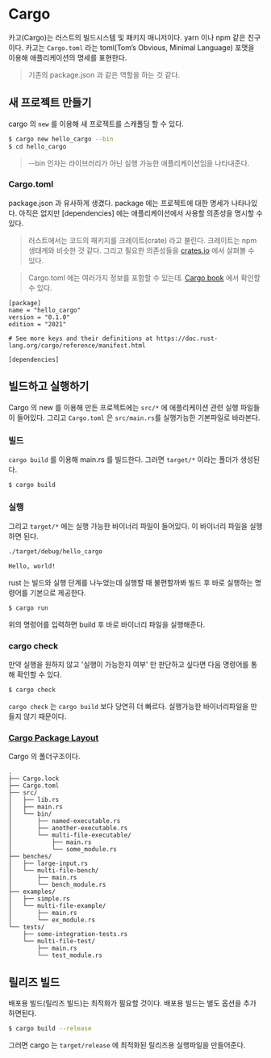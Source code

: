 # Cargo

카고(Cargo)는 러스트의 빌드시스템 및 패키지 매니저이다. yarn 이나 npm 같은 친구이다. 카고는 `Cargo.toml` 라는 toml(Tom’s Obvious, Minimal Language) 포맷을 이용해 애플리케이션의 명세를 표현한다.

> 기존의 package.json 과 같은 역할을 하는 것 같다.

## 새 프로젝트 만들기

cargo 의 `new` 를 이용해 새 프로젝트를 스캐폴딩 할 수 있다.

```bash
$ cargo new hello_cargo --bin
$ cd hello_cargo
```

> --bin 인자는 라이브러리가 아닌 실행 가능한 애플리케이션임을 나타내준다.

### Cargo.toml

package.json 과 유사하게 생겼다. package 에는 프로젝트에 대한 명세가 나타나있다.
아직은 없지만 [dependencies] 에는 애플리케이션에서 사용할 의존성을 명시할 수 있다.

> 러스트에서는 코드의 패키지를 크레이트(crate) 라고 불린다. 크레이트는 npm 생태계와 비슷한 것 같다. 그리고 필요한 의존성들을 [crates.io](https://crates.io/) 에서 살펴볼 수 있다.

> Cargo.toml 에는 여러가지 정보를 포함할 수 있는데. [Cargo book](https://doc.rust-lang.org/cargo/reference/manifest.html) 에서 확인할 수 있다.

```
[package]
name = "hello_cargo"
version = "0.1.0"
edition = "2021"

# See more keys and their definitions at https://doc.rust-lang.org/cargo/reference/manifest.html

[dependencies]
```

## 빌드하고 실행하기

Cargo 의 new 를 이용해 만든 프로젝트에는 `src/*` 에 애플리케이션 관련 실행 파일들이 들어있다. 그리고 `Cargo.toml` 은 `src/main.rs`를 실행가능한 기본파일로 바라본다.

### 빌드

`cargo build` 를 이용해 main.rs 를 빌드한다. 그러면 `target/*` 이라는 폴더가 생성된다.

```bash
$ cargo build
```

### 실행

그리고 `target/*` 에는 실행 가능한 바이너리 파일이 들어있다.
이 바이너리 파일을 실행하면 된다.

```bash
./target/debug/hello_cargo

Hello, world!
```

rust 는 빌드와 실행 단계를 나누었는데 실행할 때 불편할까봐 빌드 후 바로 실행하는 명령어를 기본으로 제공한다.

```bash
$ cargo run
```

위의 명령어를 입력하면 build 후 바로 바이너리 파일을 실행해준다.

### cargo check

만약 실행을 원하지 않고 '실행이 가능한지 여부' 만 판단하고 싶다면 다음 명령어를 통해 확인할 수 있다.

```bash
$ cargo check
```

`cargo check` 는 `cargo build` 보다 당연히 더 빠르다. 실행가능한 바이너리파일을 만들지 않기 때문이다.

### [Cargo Package Layout](https://doc.rust-lang.org/cargo/guide/project-layout.html?highlight=main.rs#package-layout)

Cargo 의 폴더구조이다.

```
.
├── Cargo.lock
├── Cargo.toml
├── src/
│   ├── lib.rs
│   ├── main.rs
│   └── bin/
│       ├── named-executable.rs
│       ├── another-executable.rs
│       └── multi-file-executable/
│           ├── main.rs
│           └── some_module.rs
├── benches/
│   ├── large-input.rs
│   └── multi-file-bench/
│       ├── main.rs
│       └── bench_module.rs
├── examples/
│   ├── simple.rs
│   └── multi-file-example/
│       ├── main.rs
│       └── ex_module.rs
└── tests/
    ├── some-integration-tests.rs
    └── multi-file-test/
        ├── main.rs
        └── test_module.rs
```

## 릴리즈 빌드

배포용 빌드(릴리즈 빌드)는 최적화가 필요할 것이다. 배포용 빌드는 별도 옵션을 추가하면된다.

```bash
$ cargo build --release
```

그러면 cargo 는 `target/release` 에 최적화된 릴리즈용 실행파일을 만들어준다.
